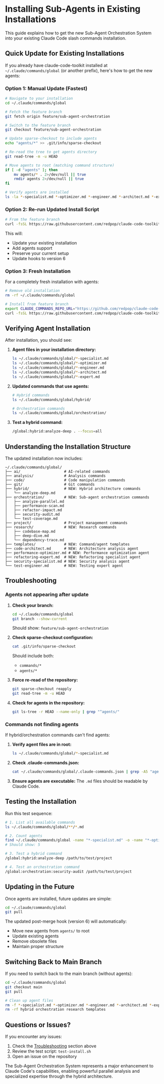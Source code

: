 # Installing Sub-Agents in Existing Installations

This guide explains how to get the new Sub-Agent Orchestration System into your existing Claude Code slash commands installation.

## Quick Update for Existing Installations

If you already have claude-code-toolkit installed at `~/.claude/commands/global` (or another prefix), here's how to get the new agents:

### Option 1: Manual Update (Fastest)

```bash
# Navigate to your installation
cd ~/.claude/commands/global

# Fetch the feature branch
git fetch origin feature/sub-agent-orchestration

# Switch to the feature branch
git checkout feature/sub-agent-orchestration

# Update sparse-checkout to include agents
echo "agents/*" >> .git/info/sparse-checkout

# Re-read the tree to get agents directory
git read-tree -m -u HEAD

# Move agents to root (matching command structure)
if [ -d "agents" ]; then
    mv agents/* . 2>/dev/null || true
    rmdir agents 2>/dev/null || true
fi

# Verify agents are installed
ls -la *-specialist.md *-optimizer.md *-engineer.md *-architect.md *-expert.md
```

### Option 2: Re-run Updated Install Script

```bash
# From the feature branch
curl -fsSL https://raw.githubusercontent.com/redpop/claude-code-toolkit/feature/sub-agent-orchestration/install.sh | bash -s -- global
```

This will:
- Update your existing installation
- Add agents support
- Preserve your current setup
- Update hooks to version 6

### Option 3: Fresh Installation

For a completely fresh installation with agents:

```bash
# Remove old installation
rm -rf ~/.claude/commands/global

# Install from feature branch
export CLAUDE_COMMANDS_REPO_URL="https://github.com/redpop/claude-code-toolkit.git"
curl -fsSL https://raw.githubusercontent.com/redpop/claude-code-toolkit/feature/sub-agent-orchestration/install.sh | bash -s -- global
```

## Verifying Agent Installation

After installation, you should see:

1. **Agent files in your installation directory:**
   ```bash
   ls ~/.claude/commands/global/*-specialist.md
   ls ~/.claude/commands/global/*-optimizer.md
   ls ~/.claude/commands/global/*-engineer.md
   ls ~/.claude/commands/global/*-architect.md
   ls ~/.claude/commands/global/*-expert.md
   ```

2. **Updated commands that use agents:**
   ```bash
   # Hybrid commands
   ls ~/.claude/commands/global/hybrid/
   
   # Orchestration commands
   ls ~/.claude/commands/global/orchestration/
   ```

3. **Test a hybrid command:**
   ```bash
   /global:hybrid:analyze-deep . --focus=all
   ```

## Understanding the Installation Structure

The updated installation now includes:

```
~/.claude/commands/global/
├── ai/                    # AI-related commands
├── analysis/              # Analysis commands
├── code/                  # Code manipulation commands
├── git/                   # Git commands
├── hybrid/                # NEW: Hybrid architecture commands
│   └── analyze-deep.md
├── orchestration/         # NEW: Sub-agent orchestration commands
│   ├── analyze-parallel.md
│   ├── performance-scan.md
│   ├── refactor-impact.md
│   ├── security-audit.md
│   └── test-coverage.md
├── project/               # Project management commands
├── research/              # NEW: Research commands
│   ├── codebase-map.md
│   ├── deep-dive.md
│   └── dependency-trace.md
├── templates/             # NEW: Command/agent templates
├── code-architect.md      # NEW: Architecture analysis agent
├── performance-optimizer.md # NEW: Performance optimization agent
├── refactoring-expert.md  # NEW: Refactoring specialist agent
├── security-specialist.md # NEW: Security analysis agent
└── test-engineer.md       # NEW: Testing expert agent
```

## Troubleshooting

### Agents not appearing after update

1. **Check your branch:**
   ```bash
   cd ~/.claude/commands/global
   git branch --show-current
   ```
   Should show: `feature/sub-agent-orchestration`

2. **Check sparse-checkout configuration:**
   ```bash
   cat .git/info/sparse-checkout
   ```
   Should include both:
   - `commands/*`
   - `agents/*`

3. **Force re-read of the repository:**
   ```bash
   git sparse-checkout reapply
   git read-tree -m -u HEAD
   ```

4. **Check for agents in the repository:**
   ```bash
   git ls-tree -r HEAD --name-only | grep "^agents/"
   ```

### Commands not finding agents

If hybrid/orchestration commands can't find agents:

1. **Verify agent files are in root:**
   ```bash
   ls ~/.claude/commands/global/*-specialist.md
   ```

2. **Check .claude-commands.json:**
   ```bash
   cat ~/.claude/commands/global/.claude-commands.json | grep -A5 "agentRegistry"
   ```

3. **Ensure agents are executable:**
   The `.md` files should be readable by Claude Code.

## Testing the Installation

Run this test sequence:

```bash
# 1. List all available commands
ls ~/.claude/commands/global/**/*.md

# 2. Count agents
find ~/.claude/commands/global -name "*-specialist.md" -o -name "*-optimizer.md" -o -name "*-engineer.md" -o -name "*-architect.md" -o -name "*-expert.md" | wc -l
# Should show: 5

# 3. Test a hybrid command
/global:hybrid:analyze-deep /path/to/test/project

# 4. Test an orchestration command
/global:orchestration:security-audit /path/to/test/project
```

## Updating in the Future

Once agents are installed, future updates are simple:

```bash
cd ~/.claude/commands/global
git pull
```

The updated post-merge hook (version 6) will automatically:
- Move new agents from `agents/` to root
- Update existing agents
- Remove obsolete files
- Maintain proper structure

## Switching Back to Main Branch

If you need to switch back to the main branch (without agents):

```bash
cd ~/.claude/commands/global
git checkout main
git pull

# Clean up agent files
rm -f *-specialist.md *-optimizer.md *-engineer.md *-architect.md *-expert.md
rm -rf hybrid orchestration research templates
```

## Questions or Issues?

If you encounter any issues:

1. Check the [Troubleshooting](#troubleshooting) section above
2. Review the test script: `test-install.sh`
3. Open an issue on the repository

The Sub-Agent Orchestration System represents a major enhancement to Claude Code's capabilities, enabling powerful parallel analysis and specialized expertise through the hybrid architecture.